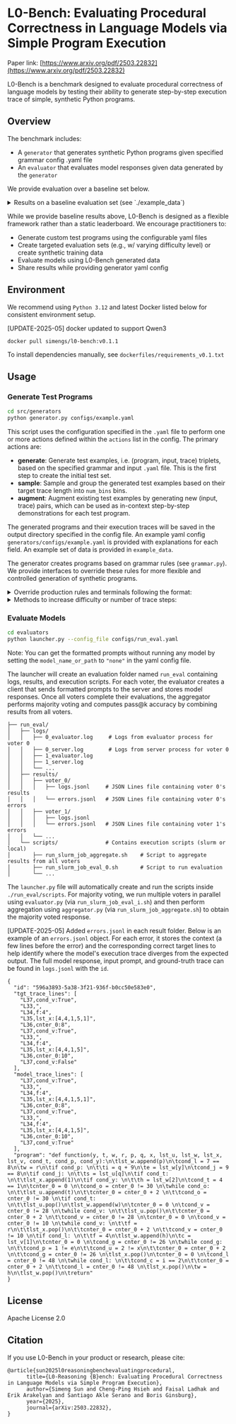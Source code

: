 # L0-Bench: Evaluating Procedural Correctness in Language Models via Simple Program Execution

Paper link: [https://www.arxiv.org/pdf/2503.22832](https://www.arxiv.org/pdf/2503.22832)

L0-Bench is a benchmark designed to evaluate procedural correctness of language models by testing their ability to generate step-by-step execution trace of simple, synthetic Python programs. 

## Overview

The benchmark includes:
- A `generator` that generates synthetic Python programs given specified grammar config .yaml file
- An `evaluator` that evaluates model responses given data generated by the `generator` 

We provide evaluation over a baseline set below.

<details >
  <summary> Results on a baseline evaluation set (see `./example_data`) </summary>

| **Model Name** | Thinking mode on | Steps to Err. ↑ (Single Attempt) | Steps to Err. ↑ (majvote @ 31) | Trace Acc. (%) (Single Attempt) | Trace Acc. (%) (majvote @ 31) | Trace Acc. (%) (pass @ 31) |
|----------------|------------------|--------------------|--------------------|----------------------|----------------------|--------------------|
| **Closed-source models** | | | | | | |
| o1                          | Y | 122.2 | -   | 92.0 | -   | -   |
| claude-3-7-sonnet           | Y | 118.6 | -   | 95.1 | -   | -   |
| claude-3-7-sonnet           | N | 114.0 | -   | 86.1 | -   | -   |
| gpt-4o-2024-11-20           | N | 112.5 | -   | 76.4 | -   | -   |
| claude-3-5-sonnet-20241022  | N | 108.5 | -   | 83.3 | -   | -   |
| o3-mini (high)                    | Y | 92.8  | -   | 60.6 | -   | -   |
| **Open-weight models**      |   |       |     |      |     |     |
| QwQ-32B                     | Y | 120.0 | 124.9 | 86.6 | 96.1 | 99.8 |
| Deepseek-R1                 | Y | 115.7 | 121.4 | 91.5 | 97.4 | 97.9 |
| DeepSeek-R1-Distill-Qwen-32B  | Y | 114.4 | 123.4 | 80.4 | 94.9 | 99.8 |
| DeepSeek-R1-Distill-Llama-70B | Y | 104.4 | 116.3 | 62.0 | 79.6 | 96.6 |
| DeepSeek-R1-Distill-Qwen-14B  | Y | 99.3  | 118.3 | 56.8 | 83.5 | 97.8 |
| Meta-Llama-3.1-405B-Instruct  | N | 99.1  | 106.2 | 63.0 | 73.1 | 93.2 |
| Qwen2.5-72B-Instruct          | N | 94.3  | 102.6 | 55.2 | 66.9 | 89.9 |
| Qwen2.5-32B-Instruct          | N | 88.3  | 101.8 | 50.4 | 66.0 | 90.0 |
| Meta-Llama-3.1-70B-Instruct   | N | 82.8  | 93.9  | 42.4 | 54.7 | 85.9 |
| Qwen2.5-Coder-32B-Instruct    | N | 81.4  | 92.4  | 44.0 | 56.8 | 84.4 |
| Qwen2.5-14B-Instruct          | N | 60.9  | 73.4  | 23.7 | 35.7 | 73.7 |
| Qwen2.5-Coder-7B-Instruct     | N | 52.3  | 68.4  | 17.1 | 32.4 | 62.5 |
| Qwen2.5-7B-Instruct           | N | 41.2  | 54.2  | 11.3 | 22.8 | 44.1 |
| Meta-Llama-3.1-8B-Instruct    | N | 33.2  | 40.7  | 6.5  | 11.5 | 33.9 |
| DeepSeek-R1-Distill-Qwen-7B | Y | 8.7   | 11.7  | 3.8  | 11.2 | 28.8 |
</details>



While we provide baseline results above, L0-Bench is designed as a flexible framework rather than a static leaderboard. We encourage practitioners to:
- Generate custom test programs using the configurable yaml files
- Create targeted evaluation sets (e.g., w/ varying difficulty level) or create synthetic training data
- Evaluate models using L0-Bench generated data
- Share results while providing generator yaml config

## Environment

We recommend using `Python 3.12` and latest Docker listed below for consistent environment setup. 

[UPDATE-2025-05] docker updated to support Qwen3

```
docker pull simengs/l0-bench:v0.1.1
```

To install dependencies manually, see `dockerfiles/requirements_v0.1.txt`

## Usage

### Generate Test Programs

```bash
cd src/generators
python generator.py configs/example.yaml
```

This script uses the configuration specified in the `.yaml` file to perform one or more actions defined within the `actions` list in the config. The primary actions are:
- **generate**: Generate test examples, i.e. (program, input, trace) triplets, based on the specified grammar and input `.yaml` file. This is the first step to create the initial test set.
- **sample**: Sample and group the generated test examples based on their target trace length into `num_bins` bins. 
- **augment**: Augment existing test examples by generating new (input, trace) pairs, which can be used as in-context step-by-step demonstrations for each test program. 

The generated programs and their execution traces will be saved in the output directory specified in the config file. An example yaml config `generators/configs/example.yaml` is provided with explanations for each field. An example set of data is provided in `example_data`.

The generator creates programs based on grammar rules (see `grammar.py`). We provide interfaces to override these rules for more flexible and controlled generation of synthetic programs. 
<details>
<summary>Override production rules and terminals following the format:</summary>

```
overwritten_grammar: <stmt> ::= <list_op> | <assignment>  @@ <list_op> ::= <list_var> ".pop()" 
overwritten_terminal: <bool_var> ::= cond_a | cond_b | cond_c  @@ <in_bool_var> ::= cond_o | cond_p | cond_q 
```

</details>

<details>
<summary>Methods to increase difficulty or number of trace steps: </summary>

- Increase input list size
- Increase max scope depth (to enable nested loops)
- Enable long expression evaluation by overriding existing grammar rules
- Enable variable look-ups by overriding existing grammar rules
- Increase maximum lines of code
- Enable additional arithmetic operations by overriding existing grammar rules
- ...
</details>

### Evaluate Models

```bash
cd evaluators
python launcher.py --config_file configs/run_eval.yaml
```

Note: You can get the formatted prompts without running any model by setting the `model_name_or_path` to `"none"` in the yaml config file. 

The launcher will create an evaluation folder named `run_eval` containing logs, results, and execution scripts. For each voter, the evaluator creates a client that sends formatted prompts to the server and stores model responses. Once all voters complete their evaluations, the aggregator performs majority voting and computes pass@k accuracy by combining results from all voters.

```
├── run_eval/
│   ├── logs/                    
│   │   ├── 0_evaluator.log     # Logs from evaluator process for voter 0
│   │   ├── 0_server.log        # Logs from server process for voter 0
│   │   ├── 1_evaluator.log     
│   │   ├── 1_server.log        
│   │   └── ...
│   ├── results/                
│   │   ├── voter_0/           
│   │   │   ├── logs.jsonl     # JSON Lines file containing voter 0's results
│   │   │   └── errors.jsonl   # JSON Lines file containing voter 0's errors
│   │   ├── voter_1/           
│   │   │   ├── logs.jsonl     
│   │   │   └── errors.jsonl   # JSON Lines file containing voter 1's errors
│   │   └── ...
│   └── scripts/               # Contains execution scripts (slurm or local)
│       ├── run_slurm_job_aggregate.sh    # Script to aggregate results from all voters
│       ├── run_slurm_job_eval_0.sh       # Script to run evaluation 
│       └── ...
``` 

The `launcher.py` file will automatically create and run the scripts inside `./run_eval/scripts`. For majority voting, we run multiple voters in parallel using `evaluator.py` (via `run_slurm_job_eval_i.sh`) and then perform aggregation using `aggregator.py` (via `run_slurm_job_aggregate.sh`) to obtain the majority voted response.

[UPDATE-2025-05] Added `errors.jsonl` in each result folder.
Below is an example of an `errors.jsonl` object. For each error, it stores the context (a few lines before the error) and the corresponding correct target lines to help identify where the model's execution trace diverges from the expected output. The full model response, input prompt, and ground-truth trace can be found in `logs.jsonl` with the `id`. 
```
{
  "id": "596a3893-5a38-3f21-936f-b0cc50e583e0",
  "tgt_trace_lines": [
    "L37,cond_v:True",
    "L33,",
    "L34,f:4",
    "L35,lst_x:[4,4,1,5,1]",
    "L36,cnter_0:8",
    "L37,cond_v:True",
    "L33,",
    "L34,f:4",
    "L35,lst_x:[4,4,1,5]",
    "L36,cnter_0:10",
    "L37,cond_v:False"
  ],
  "model_trace_lines": [
    "L37,cond_v:True",
    "L33,",
    "L34,f:4",
    "L35,lst_x:[4,4,1,5,1]",
    "L36,cnter_0:8",
    "L37,cond_v:True",
    "L33,",
    "L34,f:4",
    "L35,lst_x:[4,4,1,5]",
    "L36,cnter_0:10",
    "L37,cond_v:True"
  ],
  "program": "def function(y, t, w, r, p, q, x, lst_u, lst_w, lst_x, lst_v, cond_t, cond_p, cond_y):\n\tlst_w.append(p)\n\tcond_l = 7 == 8\n\tw = r\n\tif cond_p: \n\t\ti = q + 9\n\te = lst_w[y]\n\tcond_j = 9 == 8\n\tif cond_j: \n\t\ts = lst_u[q]\n\tif cond_t: \n\t\tlst_x.append(1)\n\tif cond_y: \n\t\th = lst_w[2]\n\tcond_t = 4 == 1\n\tcnter_0 = 0 \n\tcond_o = cnter_0 != 30 \n\twhile cond_o: \n\t\tlst_u.append(t)\n\t\tcnter_0 = cnter_0 + 2 \n\t\tcond_o = cnter_0 != 30 \n\tif cond_t: \n\t\tlst_u.pop()\n\tlst_w.append(w)\n\tcnter_0 = 0 \n\tcond_v = cnter_0 != 28 \n\twhile cond_v: \n\t\tlst_u.pop()\n\t\tcnter_0 = cnter_0 + 2 \n\t\tcond_v = cnter_0 != 28 \n\tcnter_0 = 0 \n\tcond_v = cnter_0 != 10 \n\twhile cond_v: \n\t\tf = r\n\t\tlst_x.pop()\n\t\tcnter_0 = cnter_0 + 2 \n\t\tcond_v = cnter_0 != 10 \n\tif cond_l: \n\t\tf = 4\n\tlst_w.append(h)\n\tc = lst_v[1]\n\tcnter_0 = 0 \n\tcond_g = cnter_0 != 26 \n\twhile cond_g: \n\t\tcond_p = 1 != e\n\t\tcond_u = 2 != x\n\t\tcnter_0 = cnter_0 + 2 \n\t\tcond_g = cnter_0 != 26 \n\tlst_x.pop()\n\tcnter_0 = 0 \n\tcond_l = cnter_0 != 48 \n\twhile cond_l: \n\t\tcond_c = i == 2\n\t\tcnter_0 = cnter_0 + 2 \n\t\tcond_l = cnter_0 != 48 \n\tlst_x.pop()\n\tw = h\n\tlst_w.pop()\n\treturn"
}
```

## License

 Apache License 2.0

## Citation

If you use L0-Bench in your product or research, please cite:

```
@article{sun2025l0reasoningbenchevaluatingprocedural,
      title={L0-Reasoning {B}ench: Evaluating Procedural Correctness in Language Models via Simple Program Execution}, 
      author={Simeng Sun and Cheng-Ping Hsieh and Faisal Ladhak and Erik Arakelyan and Santiago Akle Serano and Boris Ginsburg},
      year={2025},
      journal={arXiv:2503.22832},
}
```
